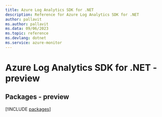 ```yaml
---
title: Azure Log Analytics SDK for .NET
description: Reference for Azure Log Analytics SDK for .NET
author: pallavit
ms.author: pallavit
ms.data: 09/06/2023
ms.topic: reference
ms.devlang: dotnet
ms.service: azure-monitor
---
```

# Azure Log Analytics SDK for .NET - preview
## Packages - preview
[!INCLUDE [packages](log-analytics-index.md)]